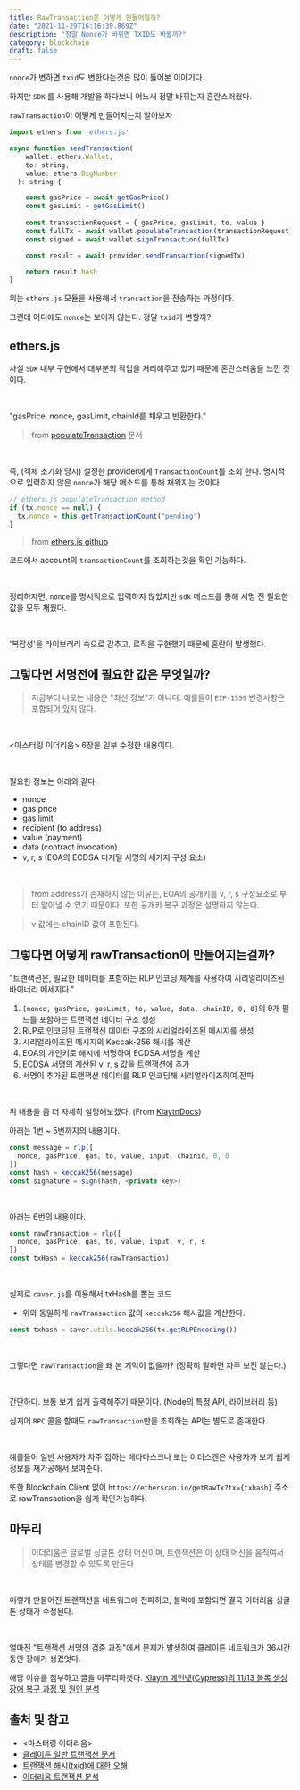 ```yaml
---
title: RawTransaction은 어떻게 만들어질까?
date: "2021-11-29T16:16:39.869Z"
description: "정말 Nonce가 바뀌면 TXID도 바뀔까?"
category: blockchain
draft: false
---
```


`nonce`가 변하면 `txid`도 변한다는것은 많이 들어본 이야기다.

하지만 `SDK` 를 사용해 개발을 하다보니 어느새 정말 바뀌는지 혼란스러웠다.

`rawTransaction`이 어떻게 만들어지는지 알아보자

```javascript
import ethers from 'ethers.js'

async function sendTransaction(
    wallet: ethers.Wallet, 
    to: string, 
    value: ethers.BigNumber
  ): string {

    const gasPrice = await getGasPrice()
    const gasLimit = getGasLimit()
    
    const transactionRequest = { gasPrice, gasLimit, to, value }
    const fullTx = await wallet.populateTransaction(transactionRequest)
    const signed = await wallet.signTransaction(fullTx)

    const result = await provider.sendTransaction(signedTx)

    return result.hash
}
```

위는 `ethers.js` 모듈을 사용해서 `transaction`을 전송하는 과정이다. 

그런데 어디에도 `nonce`는 보이지 않는다. 정말 `txid`가 변할까?


## ethers.js

사실 `SDK` 내부 구현에서 대부분의 작업을 처리해주고 있기 때문에 혼란스러움을 느낀 것이다.

<br/>

"gasPrice, nonce, gasLimit, chainId를 채우고 반환한다." 
> from [populateTransaction](https://docs.ethers.io/v5/single-page/#/v5/api/signer/-%23-Signer-populateTransaction) 문서

<br/>

즉, (객체 초기화 당시) 설정한 provider에게 `TransactionCount`를 조회 한다. 명시적으로 입력하지 않은 `nonce`가 해당 메소드를 통해 채워지는 것이다.



```javascript
// ethers.js populateTransaction method
if (tx.nonce == null) {
  tx.nonce = this.getTransactionCount("pending") 
}
```
> from [ethers.js github](https://github.com/ethers-io/ethers.js/blob/master/packages/abstract-signer/src.ts/index.ts#L293)

코드에서 account의 `transactionCount`를 조회하는것을 확인 가능하다.

<br/>

정리하자면, `nonce`를 명시적으로 입력하지 않았지만 `sdk` 메소드를 통해 서명 전 필요한 값을 모두 채웠다.

<br/>

'복잡성'을 라이브러리 속으로 감추고, 로직을 구현했기 때문에 혼란이 발생했다.


## 그렇다면 서명전에 필요한 값은 무엇일까?

> 지금부터 나오는 내용은 "최신 정보"가 아니다. 예를들어 `EIP-1559` 변경사항은 포함되어 있지 않다.

<br/>

<마스터링 이더리움> 6장을 일부 수정한 내용이다.

<br/>

필요한 정보는 아래와 같다.
- nonce
- gas price
- gas limit
- recipient (to address)
- value (payment)
- data (contract invocation)
- v, r, s (EOA의 ECDSA 디지털 서명의 세가지 구성 요소)

<br/>

> from address가 존재하지 않는 이유는, EOA의 공개키를 v, r, s 구성요소로 부터 알아낼 수 있기 때문이다. 또한 공개키 복구 과정은 설명하지 않는다. 

> v 값에는 chainID 값이 포함된다.

## 그렇다면 어떻게 rawTransaction이 만들어지는걸까?


"트랜잭션은, 필요한 데이터를 포함하는 RLP 인코딩 체계를 사용하여 시리얼라이즈된 바이너리 메세지다."

1. `[nonce, gasPrice, gasLimit, to, value, data, chainID, 0, 0]`의 9개 필드를 포함하는 트랜잭션 데이터 구조 생성
2. RLP로 인코딩된 트랜잭션 데이터 구조의 시리얼라이즈된 메시지를 생성
3. 시리얼라이즈된 메시지의 Keccak-256 해시를 계산
4. EOA의 개인키로 해시에 서명하여 ECDSA 서명을 계산
5. ECDSA 서명의 계산된 v, r, s 값을 트랜잭션에 추가
6. 서명이 추가된 트랜잭션 데이터를 RLP 인코딩해 시리얼라이즈하여 전파

<br/>

위 내용을 좀 더 자세히 설명해보겠다. (From [KlaytnDocs](https://ko.docs.klaytn.com/klaytn/design/transactions/basic#rlp-encoding-example))


아래는 1번 ~ 5번까지의 내용이다.

```javascript
const message = rlp([
  nonce, gasPrice, gas, to, value, input, chainid, 0, 0
])
const hash = keccak256(message)
const signature = sign(hash, <private key>)
```

<br/>

아래는 6번의 내용이다.

```javascript
const rawTransaction = rlp([
  nonce, gasPrice, gas, to, value, input, v, r, s
])
const txHash = keccak256(rawTransaction)
```

<br/>

실제로 `caver.js`를 이용해서 txHash를 뽑는 코드
- 위와 동일하게 `rawTransaction` 값의 `keccak256` 해시값을 계산한다.
```javascript
const txhash = caver.utils.keccak256(tx.getRLPEncoding())
```

<br/>

그렇다면 `rawTransaction`을 왜 본 기억이 없을까? (정확히 말하면 자주 보진 않는다.)

<br/>

간단하다. 보통 보기 쉽게 출력해주기 때문이다. (Node의 특정 API, 라이브러리 등)

심지어 `RPC` 콜을 할때도 `rawTransaction`만을 조회하는 API는 별도로 존재한다.

<br/>

예를들어 일반 사용자가 자주 접하는 메타마스크나 또는 이더스캔은 사용자가 보기 쉽게 정보를 재가공해서 보여준다.

또한 Blockchain Client 없이 `https://etherscan.io/getRawTx?tx={txhash}` 주소로 rawTransaction을 쉽게 확인가능하다.

## 마무리

> 이더리움은 글로벌 싱글톤 상태 머신이며, 트랜잭션은 이 상태 머신을 움직여서 상태를 변경할 수 있도록 만든다.

<br/>

이렇게 만들어진 트랜잭션을 네트워크에 전파하고, 블럭에 포함되면 결국 이더리움 싱글톤 상태가 수정된다.

<br/>

얼마전 "트랜잭션 서명의 검증 과정"에서 문제가 발생하여 클레이튼 네트워크가 36시간 동안 장애가 생겼엇다. 

해당 이슈를 첨부하고 글을 마무리하겟다. [Klaytn 메인넷(Cypress)의 11/13 블록 생성 장애 복구 과정 및 원인 분석](https://medium.com/klaytn/incident-report-klaytn-%EB%A9%94%EC%9D%B8%EB%84%B7-cypress-%EC%9D%98-11-13-%EB%B8%94%EB%A1%9D-%EC%83%9D%EC%84%B1-%EC%9E%A5%EC%95%A0-%EB%B3%B5%EA%B5%AC-%EA%B3%BC%EC%A0%95-%EB%B0%8F-%EC%9B%90%EC%9D%B8-%EB%B6%84%EC%84%9D-c8760ed30a05)

## 출처 및 참고

- <마스터링 이더리움>
- [클레이튼 일반 트랜잭션 문서](https://ko.docs.klaytn.com/klaytn/design/transactions/basic#rlp-encoding-example)
- [트랜잭션 해시(txid)에 대한 오해](https://brunch.co.kr/@nujabes403/15)
- [이더리움 트랜잭션 분석](https://medium.com/santonychoi/%EC%9D%B4%EB%8D%94%EB%A6%AC%EC%9B%80%EC%9D%98-%ED%8A%B8%EB%9E%9C%EC%9E%AD%EC%85%98-%EB%B6%84%EC%84%9D-part-2-6c2751d5775)


